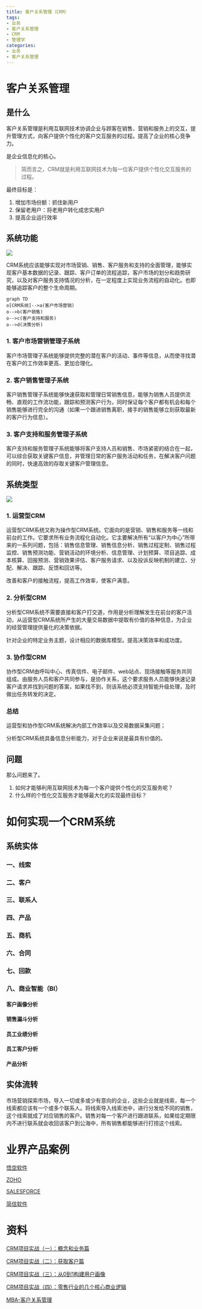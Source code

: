 ```yaml
---
title: 客户关系管理（CRM）
tags: 
- 业务
- 客户关系管理
- CRM
- 管理学
categories: 
- 业务
- 客户关系管理
---
```




# 客户关系管理

## 是什么

客户关系管理是利用互联网技术协调企业与顾客在销售、营销和服务上的交互，提升管理方式，向客户提供个性化的客户交互服务的过程。提高了企业的核心竞争力。

是企业信息化的核心。

> 简而言之，CRM就是利用互联网技术为每一位客户提供个性化交互服务的过程。

最终目标是：

1. 增加市场份额：抓住新用户
2. 保留老用户：将老用户转化成忠实用户
3. 提高企业运行效率



## 系统功能

![](https://blog.airaccoon.cn/img/bed/20191030/1572428335365.png)

CRM系统应该能够实现对市场营销、销售、客户服务和支持的全面管理，能够实现客户基本数据的记录、跟踪、客户订单的流程追踪，客户市场的划分和趋势研究，以及对客户服务支持情况的分析，在一定程度上实现业务流程的自动化。也即能够追踪客户的整个生命周期。

```mermaid
graph TD
o[CRM系统]-->a(客户市场营销)
o-->b(客户销售)
o-->c(客户支持和服务)
o-->d(决策分析)
```

### 1. 客户市场营销管理子系统

客户市场管理子系统能够提供完整的潜在客户的活动、事件等信息，从而使寻找潜在客户的工作效率更高、更加合理化。



### 2. 客户销售管理子系统

客户销售管理子系统能够快速获取和管理日常销售信息，能够为销售人员提供流畅、直观的工作流功能，跟踪和预测客户行为，同时保证每个客户都有机会和每个销售能够进行完全的沟通（如果一个跟进销售离职，接手的销售能够立刻获取最新的客户行为信息）。



### 3. 客户支持和服务管理子系统

客户支持和服务管理子系统能够将客户支持人员和销售、市场紧密的结合在一起，可以综合获取关键客户信息，并管理日常的客户服务活动和任务，在解决客户问题的同时，快速高效的存取关键客户管理信息。



## 系统类型

![](https://blog.airaccoon.cn/img/bed/20191030/1572427726912.png)

### 1. 运营型CRM

运营型CRM系统又称为操作型CRM系统。它面向的是营销、销售和服务等一线和前台的工作。它要求所有业务流程化自动化。它主要解决所有“以客户为中心”所带来的一系列问题，包括：销售信息管理、销售信息分析、销售过程定制、销售过程监控、销售预测功能、营销活动的环境分析、信息管理、计划预算、项目追踪、成本核算、回报预测、营销效果评估、客户服务请求、以及投诉反映机制的建立、分配、解决、跟踪、反馈和回访等。

改善和客户的接触流程，提高工作效率，使客户满意。

### 2. 分析型CRM

分析型CRM系统不需要直接和客户打交道，作用是分析理解发生在前台的客户活动，从运营型CRM系统所产生的大量交易数据中提取有价值的各种信息，为企业的经营管理提供量化的决策依据。

针对企业的特定业务主题，设计相应的数据库模型。提高决策效率和成功度。



### 3. 协作型CRM

协作型CRM由呼叫中心、传真信件、电子邮件、web站点、现场接触等服务共同组成。由服务人员和客户共同参与，是协作关系，这个要求服务人员能够快速记录客户请求并找到问题的答案，如果找不到，则该系统必须支持智能升级处理，及时做出任务转发的决定。



### 总结

运营型和协作型CRM系统解决内部工作效率以及交易数据采集问题；

分析型CRM系统具备信息分析能力，对于企业来说是最具有价值的。



## 问题

那么问题来了。

1. 如何才能够利用互联网技术为每一个客户提供个性化的交互服务呢？
2. 什么样的个性化交互服务才能够最大化的实现最终目标？



# 如何实现一个CRM系统

## 系统实体

### 一、线索



### 二、客户



### 三、联系人



### 四、产品



### 五、商机



### 六、合同



### 七、回款



### 八、商业智能（BI）

#### 客户画像分析

#### 销售漏斗分析

#### 员工业绩分析

#### 员工客户分析

#### 产品分析





## 实体流转

市场营销探索市场，导入一切或多或少有意向的企业，这些企业就是线索，每一个线索都应该有一个或多个联系人。将线索导入线索池中，进行分发给不同的销售，这个线索就成了对应销售的客户。销售对每一个客户进行跟进联系，如果给定期限内不进行联系就会收回该客户到公海中，所有销售都能够进行打捞这个线索。



# 业界产品案例

[悟空软件](https://gitee.com/wukongcrm/72crm)

[ZOHO](https://www.zoho.com.cn/)

[SALESFORCE](https://www.salesforce.com/cn/crm/)

[简信软件](http://www.crm.cc/)





# 资料

[CRM项目实战（一）：概念和业务篇](http://www.woshipm.com/pmd/1909335.html)

[CRM项目实战（二）：获取客户篇](http://www.woshipm.com/pd/1912623.html)

[CRM项目实战（三）：从0到1构建用户画像](http://www.woshipm.com/pd/2085106.html)

[CRM项目实战（四）：零售行业的几个核心商业逻辑](http://www.woshipm.com/it/2156137.html)

[MBA-客户关系管理](https://wiki.mbalib.com/wiki/Customer_Relationship_Management)



